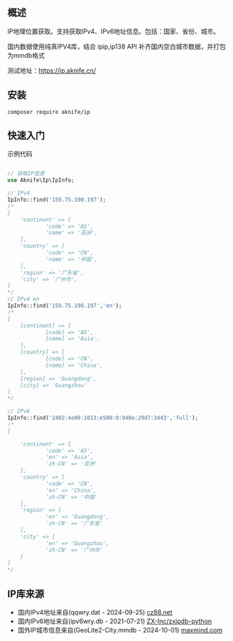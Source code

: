 ## 概述

IP地理位置获取。支持获取IPv4、IPv6地址信息。包括：国家、省份、城市。

国内数据使用纯真IPV4库，结合 ipip,ip138 API 补齐国内空白城市数据，并打包为mmdb格式

测试地址：https://ip.aknife.cn/


## 安装


```shell
composer require aknife/ip
```

## 快速入门

示例代码

```php

// 获取IP信息
use Aknife\Ip\IpInfo;

// IPv4
IpInfo::find('159.75.190.197');
/*
[
    'continent' => [
            'code' => 'AS',
            'name' => '亚洲',
    ],
    'country' => [
            'code' => 'CN',
            'name' => '中国',
    ],
    'region' => '广东省',
    'city' => '广州市',
]
*/
// IPv4 en
IpInfo::find('159.75.190.197','en');
/*
[
    [continent] => [
            [code] => 'AS',
            [name] => 'Asia',
    ],
    [country] => [
            [code] => 'CN',
            [name] => 'China',
    ],
    [region] => 'Guangdong',
    [city] => 'Guangzhou'
]
*/

// IPv6
IpInfo::find('2402:4e00:1013:e500:0:940e:29d7:3443','full');
/*
[

    'continent' => [
            'code' => 'AS',
            'en' => 'Asia',
            'zh-CN' => '亚洲'
    ],
    'country' => [
            'code' => 'CN',
            'en' => 'China',
            'zh-CN' => '中国'
    ],
    'region' => [
            'en' => 'Guangdong',
            'zh-CN' => '广东省'
    ],
    'city' => [
            'en' => 'Guangzhou',
            'zh-CN' => '广州市'
    ]
]
*/


```

## IP库来源

- 国内IPv4地址来自(qqwry.dat - 2024-09-25) [cz88.net](https://cz88.net/)
- 国内IPv6地址来自(ipv6wry.db - 2021-07-21) [ZX-Inc/zxipdb-python](https://github.com/ZX-Inc/zxipdb-python)
- 国外IP城市信息来自(GeoLite2-City.mmdb - 2024-10-01)  [maxmind.com](https://www.maxmind.com/)

